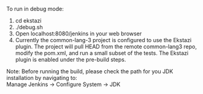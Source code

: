 To run in debug mode:  
1. cd ekstazi  
2. ./debug.sh  
3. Open localhost:8080/jenkins in your web browser  
4. Currently the common-lang-3 project is configured to use the Ekstazi plugin.  The project will pull HEAD from the remote common-lang3 repo, modify the pom.xml, and run a small subset of the tests. The Ekstazi plugin is enabled under the pre-build steps.  

Note: Before running the build, please check the path for you JDK installation by navigating to:  
Manage Jenkins -> Configure System -> JDK
